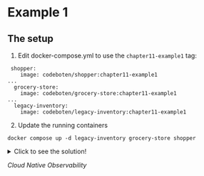 # Example 1

## The setup

1. Edit docker-compose.yml to use the `chapter11-example1` tag:

```
 shopper:
    image: codeboten/shopper:chapter11-example1
...
  grocery-store:
    image: codeboten/grocery-store:chapter11-example1
...
  legacy-inventory:
    image: codeboten/legacy-inventory:chapter11-example1
```

2. Update the running containers

```
docker compose up -d legacy-inventory grocery-store shopper
```

<details>
  <summary>Click to see the solution!</summary>

## The solution

A significant increase in request duration from the `inventory` service leads us to look at the traces for that service. A suspiciously named span has appeared.

The **sleepy service** span shows that a 3 second delay was introduced in this version of the application causing issues in the system.

## </details>

_Cloud Native Observability_
